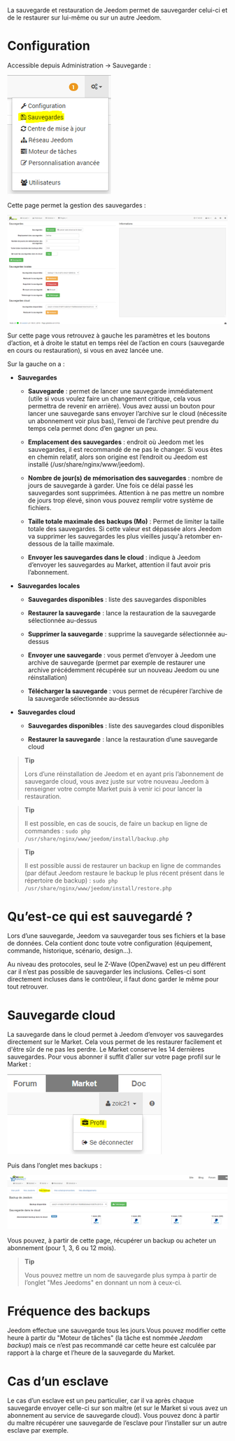 La sauvegarde et restauration de Jeedom permet de sauvegarder celui-ci
et de le restaurer sur lui-même ou sur un autre Jeedom.

Configuration
=============

Accessible depuis Administration → Sauvegarde :

![](../images/backup.png)

Cette page permet la gestion des sauvegardes :

![](../images/backup2.png)

Sur cette page vous retrouvez à gauche les paramètres et les boutons
d’action, et à droite le statut en temps réel de l’action en cours
(sauvegarde en cours ou restauration), si vous en avez lancée une.

Sur la gauche on a :

-   **Sauvegardes**

    -   **Sauvegarde** : permet de lancer une sauvegarde immédiatement
        (utile si vous voulez faire un changement critique, cela vous
        permettra de revenir en arrière). Vous avez aussi un bouton pour
        lancer une sauvegarde sans envoyer l’archive sur le cloud
        (nécessite un abonnement voir plus bas), l’envoi de l’archive
        peut prendre du temps cela permet donc d’en gagner un peu.

    -   **Emplacement des sauvegardes** : endroit où Jeedom met les
        sauvegardes, il est recommandé de ne pas le changer. Si vous
        êtes en chemin relatif, alors son origine est l’endroit ou
        Jeedom est installé (/usr/share/nginx/www/jeedom).

    -   **Nombre de jour(s) de mémorisation des sauvegardes** : nombre
        de jours de sauvegarde à garder. Une fois ce délai passé les
        sauvegardes sont supprimées. Attention à ne pas mettre un nombre
        de jours trop élevé, sinon vous pouvez remplir votre système de
        fichiers.

    -   **Taille totale maximale des backups (Mo)** : Permet de limiter
        la taille totale des sauvegardes. Si cette valeur est dépassée
        alors Jeedom va supprimer les sauvegardes les plus vieilles
        jusqu'à retomber en-dessous de la taille maximale.

    -   **Envoyer les sauvegardes dans le cloud** : indique à Jeedom
        d’envoyer les sauvegardes au Market, attention il faut avoir
        pris l’abonnement.

-   **Sauvegardes locales**

    -   **Sauvegardes disponibles** : liste des sauvegardes disponibles

    -   **Restaurer la sauvegarde** : lance la restauration de la
        sauvegarde sélectionnée au-dessus

    -   **Supprimer la sauvegarde** : supprime la sauvegarde
        sélectionnée au-dessus

    -   **Envoyer une sauvegarde** : vous permet d’envoyer à Jeedom une
        archive de sauvegarde (permet par exemple de restaurer une
        archive précédemment récupérée sur un nouveau Jeedom ou une
        réinstallation)

    -   **Télécharger la sauvegarde** : vous permet de récupérer
        l’archive de la sauvegarde sélectionnée au-dessus

-   **Sauvegardes cloud**

    -   **Sauvegardes disponibles** : liste des sauvegardes cloud
        disponibles

    -   **Restaurer la sauvegarde** : lance la restauration d’une
        sauvegarde cloud

> **Tip**
>
> Lors d’une réinstallation de Jeedom et en ayant pris l’abonnement de
> sauvegarde cloud, vous avez juste sur votre nouveau Jeedom à
> renseigner votre compte Market puis à venir ici pour lancer la
> restauration.

> **Tip**
>
> Il est possible, en cas de soucis, de faire un backup en ligne de
> commandes : `sudo php /usr/share/nginx/www/jeedom/install/backup.php`

> **Tip**
>
> Il est possible aussi de restaurer un backup en ligne de commandes
> (par défaut Jeedom restaure le backup le plus récent présent dans le
> répertoire de backup) :
> `sudo php /usr/share/nginx/www/jeedom/install/restore.php`

Qu’est-ce qui est sauvegardé ?
==============================

Lors d’une sauvegarde, Jeedom va sauvegarder tous ses fichiers et la
base de données. Cela contient donc toute votre configuration
(équipement, commande, historique, scénario, design…).

Au niveau des protocoles, seul le Z-Wave (OpenZwave) est un peu
différent car il n’est pas possible de sauvegarder les inclusions.
Celles-ci sont directement incluses dans le contrôleur, il faut donc
garder le même pour tout retrouver.

Sauvegarde cloud
================

La sauvegarde dans le cloud permet à Jeedom d’envoyer vos sauvegardes
directement sur le Market. Cela vous permet de les restaurer facilement
et d'être sûr de ne pas les perdre. Le Market conserve les 14 dernières
sauvegardes. Pour vous abonner il suffit d’aller sur votre page profil
sur le Market :

![](../images/backup3.png)

Puis dans l’onglet mes backups :

![](../images/backup4.png)

Vous pouvez, à partir de cette page, récupérer un backup ou acheter un
abonnement (pour 1, 3, 6 ou 12 mois).

> **Tip**
>
> Vous pouvez mettre un nom de sauvegarde plus sympa à partir de
> l’onglet "Mes Jeedoms" en donnant un nom à ceux-ci.

Fréquence des backups
=====================

Jeedom effectue une sauvegarde tous les jours.Vous pouvez modifier cette
heure à partir du "Moteur de tâches" (la tâche est nommée *Jeedom
backup*) mais ce n’est pas recommandé car cette heure est calculée par
rapport à la charge et l’heure de la sauvegarde du Market.

Cas d’un esclave
================

Le cas d’un esclave est un peu particulier, car il va après chaque
sauvegarde envoyer celle-ci sur son maître (et sur le Market si vous
avez un abonnement au service de sauvegarde cloud). Vous pouvez donc à
partir du maître récupérer une sauvegarde de l’esclave pour l’installer
sur un autre esclave par exemple.

